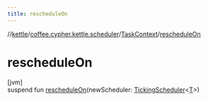 ```yaml
---
title: rescheduleOn
---
```

//[kettle](../../../index.html)/[coffee.cypher.kettle.scheduler](../index.html)/[TaskContext](index.html)/[rescheduleOn](reschedule-on.html)



# rescheduleOn



[jvm]\
suspend fun [rescheduleOn](reschedule-on.html)(newScheduler: [TickingScheduler](../-ticking-scheduler/index.html)&lt;[T](index.html)&gt;)




